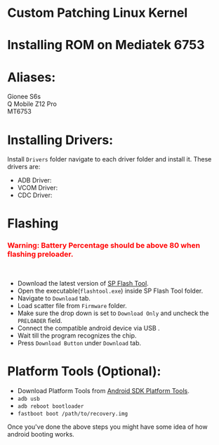 # Custom Patching Linux Kernel

# Installing ROM on Mediatek 6753

# Aliases:
Gionee S6s <br>
Q Mobile Z12 Pro <br>
MT6753 <br>

# Installing Drivers:
Install `Drivers` folder navigate to each driver folder and install it.
These drivers are:
* ADB Driver:
* VCOM Driver:
* CDC Driver:


# Flashing
<h3 style="color:red">
Warning: Battery Percentage should be above 80 when flashing preloader.
</h3>
<br>

* Download the latest version of [SP Flash Tool](https://spflashtool.com/).
* Open the executable(`flashtool.exe`) inside SP Flash Tool folder.
* Navigate to `Download` tab.
* Load scatter file from `Firmware` folder.
* Make sure the drop down is set to `Download Only` and uncheck the `PRELOADER` field.
* Connect the compatible android device via USB .
* Wait till the program recognizes the chip.
* Press `Download Button` under `Download` tab.



# Platform Tools (Optional):
* Download Platform Tools from
[Android SDK Platform Tools](https://developer.android.com/studio/releases/platform-tools).
* `adb usb`
* `adb reboot bootloader`
* `fastboot boot /path/to/recovery.img`

Once you've done the above steps you might have some idea of how android booting works.
